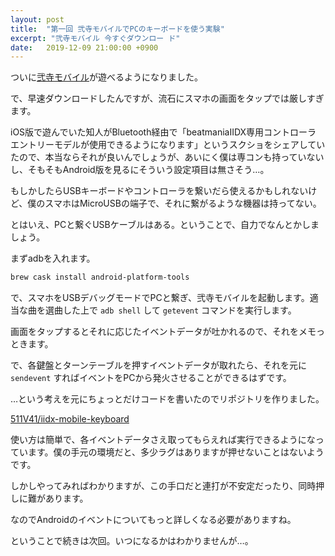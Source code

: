 ```yaml
---
layout: post
title:  "第一回 弐寺モバイルでPCのキーボードを使う実験"
excerpt: "弐寺モバイル 今すぐダウンロー ド"
date:   2019-12-09 21:00:00 +0900
---
```


ついに[弐寺モバイル](https://p.eagate.573.jp/game/2dx/mobile/top/)が遊べるようになりました。

で、早速ダウンロードしたんですが、流石にスマホの画面をタップでは厳しすぎます。

iOS版で遊んでいた知人がBluetooth経由で「beatmaniaIIDX専用コントローラ エントリーモデルが使用できるようになります」というスクショをシェアしていたので、本当ならそれが良いんでしょうが、あいにく僕は専コンも持っていないし、そもそもAndroid版を見るにそういう設定項目は無さそう…。

もしかしたらUSBキーボードやコントローラを繋いだら使えるかもしれないけど、僕のスマホはMicroUSBの端子で、それに繋がるような機器は持ってない。

とはいえ、PCと繋ぐUSBケーブルはある。ということで、自力でなんとかしましょう。

まずadbを入れます。

```sh
brew cask install android-platform-tools
```

で、スマホをUSBデバッグモードでPCと繋ぎ、弐寺モバイルを起動します。適当な曲を選曲した上で `adb shell` して `getevent` コマンドを実行します。

画面をタップするとそれに応じたイベントデータが吐かれるので、それをメモっときます。

で、各鍵盤とターンテーブルを押すイベントデータが取れたら、それを元に `sendevent` すればイベントをPCから発火させることができるはずです。

…という考えを元にちょっとだけコードを書いたのでリポジトリを作りました。

[511V41/iidx-mobile-keyboard](https://github.com/511V41/iidx-mobile-keyboard)

使い方は簡単で、各イベントデータさえ取ってもらえれば実行できるようになっています。僕の手元の環境だと、多少ラグはありますが押せないことはないようです。

しかしやってみればわかりますが、この手口だと連打が不安定だったり、同時押しに難があります。

なのでAndroidのイベントについてもっと詳しくなる必要がありますね。

ということで続きは次回。いつになるかはわかりませんが…。
